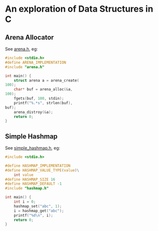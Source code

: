# An exploration of Data Structures in C

## Arena Allocator

See [arena.h](./arena.h), eg:

```c
#include <stdio.h>
#define ARENA_IMPLEMENTATION
#include "arena.h"

int main() {
    struct arena a = arena_create(
100);
    char* buf = arena_alloc(&a,
100);
    fgets(buf, 100, stdin);
    printf("%.*s", strlen(buf),
buf);
    arena_distroy(&a);
    return 0;
}
```

## Simple Hashmap

See [simple_hashmap.h](./simple_hashmap.h), eg:

```c
#include <stdio.h>

#define HASHMAP_IMPLEMENTATION
#define HASHMAP_VALUE_TYPE(value)\
    int value
#define HASHMAP_SIZE 16
#define HASHMAP_DEFAULT -1
#include "hashmap.h"

int main() {
    int i = 0;
    hashmap_set("abc", 1);
    i = hashmap_get("abc");
    printf("%d\n", i);
    return 0;
}
```
